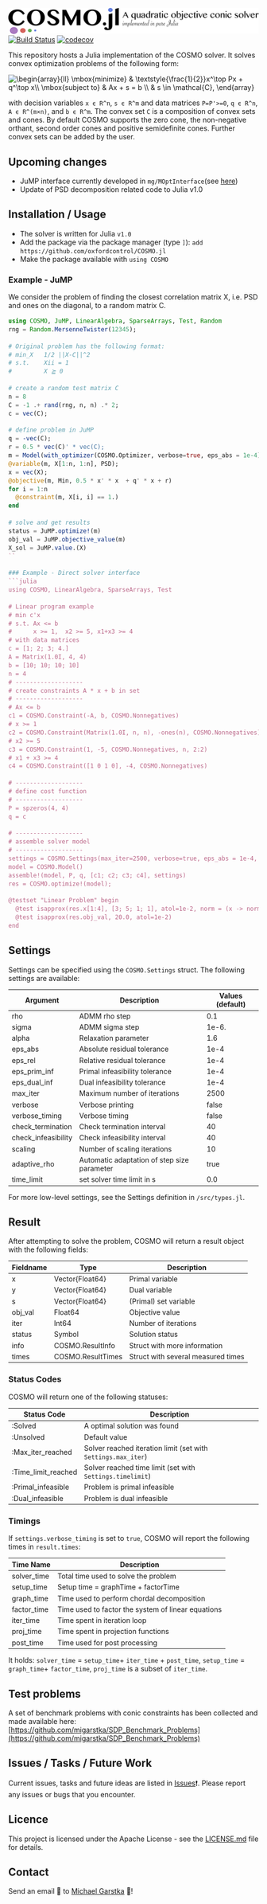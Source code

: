 ![COSMO Logo](https://github.com/migarstka/COSMO_assets/blob/master/COSMO_logo.png)
[![Build Status](https://travis-ci.org/oxfordcontrol/COSMO.jl.svg?branch=master)](https://travis-ci.org/oxfordcontrol/COSMO.jl)
[![codecov](https://codecov.io/gh/oxfordcontrol/COSMO.jl/branch/master/graph/badge.svg)](https://codecov.io/gh/oxfordcontrol/COSMO.jl)

This repository hosts a Julia implementation of the COSMO solver. It solves convex optimization problems of the following form:

<img src="https://latex.codecogs.com/gif.latex?\begin{array}{ll}&space;\mbox{minimize}&space;&&space;\textstyle{\frac{1}{2}}x^\top&space;Px&space;&plus;&space;q^\top&space;x\\&space;\mbox{subject&space;to}&space;&&space;Ax&space;&plus;&space;s&space;=&space;b&space;\\&space;&&space;s&space;\in&space;\mathcal{C},&space;\end{array}" title="\begin{array}{ll} \mbox{minimize} & \textstyle{\frac{1}{2}}x^\top Px + q^\top x\\ \mbox{subject to} & Ax + s = b \\ & s \in \mathcal{C}, \end{array}" />

with decision variables `x ϵ R^n`, `s ϵ R^m` and data matrices `P=P'>=0`, `q ϵ R^n`, `A ϵ R^(m×n)`, and `b ϵ R^m`. The convex set `C` is a composition of convex sets and cones. By default COSMO supports the zero cone, the non-negative orthant, second order cones and positive semidefinite cones. Further convex sets can be added by the user.

## Upcoming changes
- JuMP interface currently developed in `mg/MOptInterface`(see [here](https://github.com/oxfordcontrol/COSMO.jl/issues/56))
- Update of PSD decomposition related code to Julia v1.0

## Installation / Usage
- The solver is written for Julia `v1.0`
- Add the package via the package manager (type `]`): `add https://github.com/oxfordcontrol/COSMO.jl`
- Make the package available with `using COSMO`

### Example - JuMP
We consider the problem of finding the closest correlation matrix X, i.e. PSD and ones on the diagonal, to a random matrix C.
```julia
using COSMO, JuMP, LinearAlgebra, SparseArrays, Test, Random
rng = Random.MersenneTwister(12345);

# Original problem has the following format:
# min_X   1/2 ||X-C||^2
# s.t.    Xii = 1
#         X ⪴ 0

# create a random test matrix C
n = 8
C = -1 .+ rand(rng, n, n) .* 2;
c = vec(C);

# define problem in JuMP
q = -vec(C);
r = 0.5 * vec(C)' * vec(C);
m = Model(with_optimizer(COSMO.Optimizer, verbose=true, eps_abs = 1e-4));
@variable(m, X[1:n, 1:n], PSD);
x = vec(X);
@objective(m, Min, 0.5 * x' * x  + q' * x + r)
for i = 1:n
  @constraint(m, X[i, i] == 1.)
end

# solve and get results
status = JuMP.optimize!(m)
obj_val = JuMP.objective_value(m)
X_sol = JuMP.value.(X)
``

### Example - Direct solver interface
```julia
using COSMO, LinearAlgebra, SparseArrays, Test

# Linear program example
# min c'x
# s.t. Ax <= b
#      x >= 1,  x2 >= 5, x1+x3 >= 4
# with data matrices
c = [1; 2; 3; 4.]
A = Matrix(1.0I, 4, 4)
b = [10; 10; 10; 10]
n = 4
# -------------------
# create constraints A * x + b in set
# -------------------
# Ax <= b
c1 = COSMO.Constraint(-A, b, COSMO.Nonnegatives)
# x >= 1
c2 = COSMO.Constraint(Matrix(1.0I, n, n), -ones(n), COSMO.Nonnegatives)
# x2 >= 5
c3 = COSMO.Constraint(1, -5, COSMO.Nonnegatives, n, 2:2)
# x1 + x3 >= 4
c4 = COSMO.Constraint([1 0 1 0], -4, COSMO.Nonnegatives)

# -------------------
# define cost function
# -------------------
P = spzeros(4, 4)
q = c

# -------------------
# assemble solver model
# -------------------
settings = COSMO.Settings(max_iter=2500, verbose=true, eps_abs = 1e-4, eps_rel = 1e-5)
model = COSMO.Model()
assemble!(model, P, q, [c1; c2; c3; c4], settings)
res = COSMO.optimize!(model);

@testset "Linear Problem" begin
  @test isapprox(res.x[1:4], [3; 5; 1; 1], atol=1e-2, norm = (x -> norm(x, Inf)))
  @test isapprox(res.obj_val, 20.0, atol=1e-2)
end
```


## Settings
Settings can be specified using the `COSMO.Settings` struct. The following settings are available:

Argument | Description | Values (default)
--- | --- | ---
rho | ADMM rho step | 0.1
sigma | ADMM sigma step | 1e-6.
alpha | Relaxation parameter | 1.6
eps_abs | Absolute residual tolerance | 1e-4
eps_rel | Relative residual tolerance | 1e-4
eps_prim_inf | Primal infeasibility tolerance | 1e-4
eps_dual_inf | Dual infeasibility tolerance | 1e-4
max_iter | Maximum number of iterations | 2500
verbose | Verbose printing | false
verbose_timing | Verbose timing | false
check_termination | Check termination interval | 40
check_infeasibility | Check infeasibility interval | 40
scaling | Number of scaling iterations | 10
adaptive_rho | Automatic adaptation of step size parameter | true
time_limit | set solver time limit in s | 0.0

For more low-level settings, see the Settings definition in `/src/types.jl`.

## Result
After attempting to solve the problem, COSMO will return a result object with the following fields:

Fieldname | Type | Description
---  | --- | ---
x | Vector{Float64}| Primal variable
y | Vector{Float64}| Dual variable
s | Vector{Float64}| (Primal) set variable
obj_val | Float64 | Objective value
iter | Int64 | Number of iterations
status | Symbol | Solution status
info | COSMO.ResultInfo | Struct with more information
times | COSMO.ResultTimes | Struct with several measured times

### Status Codes
COSMO will return one of the following statuses:

Status Code  | Description
---  | ---
:Solved | A optimal solution was found
:Unsolved | Default value
:Max_iter_reached | Solver reached iteration limit (set with `Settings.max_iter`)
:Time_limit_reached | Solver reached time limit (set with `Settings.timelimit`)
:Primal_infeasible | Problem is primal infeasible
:Dual_infeasible | Problem is dual infeasible


### Timings
If `settings.verbose_timing` is set to `true`, COSMO will report the following times in `result.times`:

Time Name  | Description
---  | ---
solver_time | Total time used to solve the problem
setup_time | Setup time = graphTime + factorTime
graph_time | Time used to perform chordal decomposition
factor_time | Time used to factor the system of linear equations
iter_time | Time spent in iteration loop
proj_time | Time spent in projection functions
post_time | Time used for post processing

It holds:
`solver_time` = `setup_time`+ `iter_time` + `post_time`,
`setup_time` = `graph_time`+ `factor_time`,
`proj_time` is a subset of `iter_time`.


## Test problems
A set of benchmark problems with conic constraints has been collected and made available here:
[https://github.com/migarstka/SDP_Benchmark_Problems](https://github.com/migarstka/SDP_Benchmark_Problems)

## Issues / Tasks / Future Work
Current issues, tasks and future ideas are listed in [Issues](https://github.com/oxfordcontrol/ossdp/issues):exclamation:. Please report any issues or bugs that you encounter.

## Licence
This project is licensed under the Apache License - see the [LICENSE.md](LICENSE.md) file for details.

## Contact
Send an email :email: to [Michael Garstka](mailto:michael.garstka@eng.ox.ac.uk) :rocket:!
